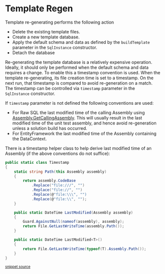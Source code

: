 <!--
GENERATED FILE - DO NOT EDIT
This file was generated by [MarkdownSnippets](https://github.com/SimonCropp/MarkdownSnippets).
Source File: /pages/mdsource/template-regen.source.md
To change this file edit the source file and then run MarkdownSnippets.
-->
# Template Regen

Template re-generating performs the following action

 * Delete the existing template files.
 * Create a new template database.
 * Apply the default schema and data as defined by the `buildTemplate` parameter in the `SqlInstance` constructor.
 * Detach the database

Re-generating the template database is a relatively expensive operation. Ideally, it should only be performed when the default schema and data requires a change. To enable this a timestamp convention is used. When the template re-generating, its file creation time is set to a timestamp. On the next run, that timestamp is compared to avoid re-generation on a match. The timestamp can be controlled via `timestamp` parameter in the `SqlInstance` constructor.

If `timestamp` parameter is not defined the following conventions are used:

 * For Raw SQL the last modified time of the calling Assembly using [Assembly.GetCallingAssembly](https://docs.microsoft.com/en-us/dotnet/api/system.reflection.assembly.getcallingassembly). This will usually result in the last modified time of the unit test assembly, and hence avoid re-generation unless a solution build has occurred.
 * For EntityFramework the last modified time of the Assembly containing the DataContext.

There is a timestamp helper class to help derive last modified time of an Assembly (if the above conventions do not suffice):

<!-- snippet: Timestamp -->
```cs
public static class Timestamp
{
    static string Path(this Assembly assembly)
    {
        return assembly.CodeBase
            .Replace("file:///", "")
            .Replace("file://", "")
            .Replace(@"file:\\\", "")
            .Replace(@"file:\\", "");
    }

    public static DateTime LastModified(Assembly assembly)
    {
        Guard.AgainstNull(nameof(assembly), assembly);
        return File.GetLastWriteTime(assembly.Path());
    }

    public static DateTime LastModified<T>()
    {
        return File.GetLastWriteTime(typeof(T).Assembly.Path());
    }
}
```
<sup>[snippet source](/src/LocalDb/Timestamp.cs#L11-L34)</sup>
<!-- endsnippet -->
